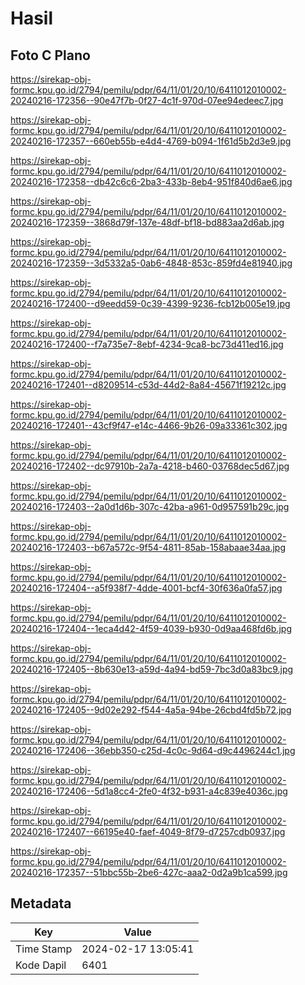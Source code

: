 # Hasil

## Foto C Plano

https://sirekap-obj-formc.kpu.go.id/2794/pemilu/pdpr/64/11/01/20/10/6411012010002-20240216-172356--90e47f7b-0f27-4c1f-970d-07ee94edeec7.jpg

https://sirekap-obj-formc.kpu.go.id/2794/pemilu/pdpr/64/11/01/20/10/6411012010002-20240216-172357--660eb55b-e4d4-4769-b094-1f61d5b2d3e9.jpg

https://sirekap-obj-formc.kpu.go.id/2794/pemilu/pdpr/64/11/01/20/10/6411012010002-20240216-172358--db42c6c6-2ba3-433b-8eb4-951f840d6ae6.jpg

https://sirekap-obj-formc.kpu.go.id/2794/pemilu/pdpr/64/11/01/20/10/6411012010002-20240216-172359--3868d79f-137e-48df-bf18-bd883aa2d6ab.jpg

https://sirekap-obj-formc.kpu.go.id/2794/pemilu/pdpr/64/11/01/20/10/6411012010002-20240216-172359--3d5332a5-0ab6-4848-853c-859fd4e81940.jpg

https://sirekap-obj-formc.kpu.go.id/2794/pemilu/pdpr/64/11/01/20/10/6411012010002-20240216-172400--d9eedd59-0c39-4399-9236-fcb12b005e19.jpg

https://sirekap-obj-formc.kpu.go.id/2794/pemilu/pdpr/64/11/01/20/10/6411012010002-20240216-172400--f7a735e7-8ebf-4234-9ca8-bc73d411ed16.jpg

https://sirekap-obj-formc.kpu.go.id/2794/pemilu/pdpr/64/11/01/20/10/6411012010002-20240216-172401--d8209514-c53d-44d2-8a84-45671f19212c.jpg

https://sirekap-obj-formc.kpu.go.id/2794/pemilu/pdpr/64/11/01/20/10/6411012010002-20240216-172401--43cf9f47-e14c-4466-9b26-09a33361c302.jpg

https://sirekap-obj-formc.kpu.go.id/2794/pemilu/pdpr/64/11/01/20/10/6411012010002-20240216-172402--dc97910b-2a7a-4218-b460-03768dec5d67.jpg

https://sirekap-obj-formc.kpu.go.id/2794/pemilu/pdpr/64/11/01/20/10/6411012010002-20240216-172403--2a0d1d6b-307c-42ba-a961-0d957591b29c.jpg

https://sirekap-obj-formc.kpu.go.id/2794/pemilu/pdpr/64/11/01/20/10/6411012010002-20240216-172403--b67a572c-9f54-4811-85ab-158abaae34aa.jpg

https://sirekap-obj-formc.kpu.go.id/2794/pemilu/pdpr/64/11/01/20/10/6411012010002-20240216-172404--a5f938f7-4dde-4001-bcf4-30f636a0fa57.jpg

https://sirekap-obj-formc.kpu.go.id/2794/pemilu/pdpr/64/11/01/20/10/6411012010002-20240216-172404--1eca4d42-4f59-4039-b930-0d9aa468fd6b.jpg

https://sirekap-obj-formc.kpu.go.id/2794/pemilu/pdpr/64/11/01/20/10/6411012010002-20240216-172405--8b630e13-a59d-4a94-bd59-7bc3d0a83bc9.jpg

https://sirekap-obj-formc.kpu.go.id/2794/pemilu/pdpr/64/11/01/20/10/6411012010002-20240216-172405--9d02e292-f544-4a5a-94be-26cbd4fd5b72.jpg

https://sirekap-obj-formc.kpu.go.id/2794/pemilu/pdpr/64/11/01/20/10/6411012010002-20240216-172406--36ebb350-c25d-4c0c-9d64-d9c4496244c1.jpg

https://sirekap-obj-formc.kpu.go.id/2794/pemilu/pdpr/64/11/01/20/10/6411012010002-20240216-172406--5d1a8cc4-2fe0-4f32-b931-a4c839e4036c.jpg

https://sirekap-obj-formc.kpu.go.id/2794/pemilu/pdpr/64/11/01/20/10/6411012010002-20240216-172407--66195e40-faef-4049-8f79-d7257cdb0937.jpg

https://sirekap-obj-formc.kpu.go.id/2794/pemilu/pdpr/64/11/01/20/10/6411012010002-20240216-172357--51bbc55b-2be6-427c-aaa2-0d2a9b1ca599.jpg


## Metadata

| Key        | Value               |
| ---------- | ------------------- |
| Time Stamp | 2024-02-17 13:05:41 |
| Kode Dapil | 6401                |



